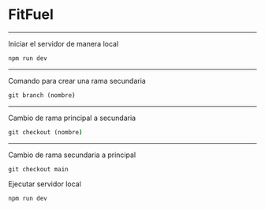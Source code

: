 # FitFuel

----

Iniciar el servidor de manera local

```cmd
npm run dev
```
----

Comando para crear una rama secundaria

```cmd
git branch (nombre)
```

---

Cambio de rama principal a secundaria
```cmd
git checkout (nombre)
```

---
Cambio de rama secundaria a principal
```cmd
git checkout main
```
Ejecutar servidor local
```cmd
npm run dev
```
